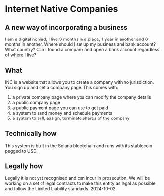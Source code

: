 # Internet Native Companies

## A new way of incorporating a business

I am a digital nomad, I live 3 months in a place, 1 year in another and 6 months in another. Where should I set up my business and bank account? What country? Can I found a company and open a bank account regardless of where I live?

## What

INC is a website that allows you to create a company with no jurisdiction. You sign up and get a company page. This comes with:

1. a private company page where you can modify the company details
1. a public company page
1. a public payment page you can use to get paid
1. a system to send money and schedule payments
1. a system to sell, assign, terminate shares of the company

## Technically how

This system is built in the Solana blockchain and runs with its stablecoin pegged to USD.

## Legally how

Legally it is not yet recognised and can incur in prosecution. We will be working on a set of legal contracts to make this entity as legal as possible and follow the Limited Liability standards.
2024-10-02

